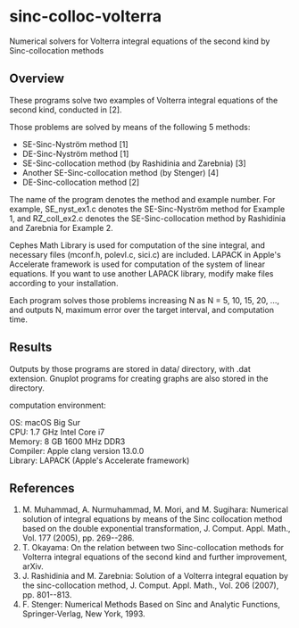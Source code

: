 # sinc-colloc-volterra
Numerical solvers for Volterra integral equations of the second kind by Sinc-collocation methods

## Overview
These programs solve two examples of Volterra integral equations of the
second kind, conducted in [2].

Those problems are solved by means of the following 5 methods:
* SE-Sinc-Nyström method [1]
* DE-Sinc-Nyström method [1]
* SE-Sinc-collocation method (by Rashidinia and Zarebnia) [3]
* Another SE-Sinc-collocation method (by Stenger) [4]
* DE-Sinc-collocation method [2]

The name of the program denotes the method and example number. For
example, SE_nyst_ex1.c denotes the SE-Sinc-Nyström method for Example 1,
and RZ_coll_ex2.c denotes the SE-Sinc-collocation method by Rashidinia
and Zarebnia for Example 2.

Cephes Math Library is used for computation of the sine integral, and
necessary files (mconf.h, polevl.c, sici.c) are included. LAPACK in
Apple's Accelerate framework is used for computation of the system of
linear equations. If you want to use another LAPACK library, modify
make files according to your installation.

Each program solves those problems increasing N as N = 5, 10, 15, 20, ...,
and outputs N, maximum error over the target interval, and computation
time.

## Results
Outputs by those programs are stored in data/ directory, with .dat extension.
Gnuplot programs for creating graphs are also stored in the directory.

computation environment:

OS: macOS Big Sur  
CPU: 1.7 GHz Intel Core i7  
Memory: 8 GB 1600 MHz DDR3  
Compiler: Apple clang version 13.0.0  
Library: LAPACK (Apple's Accelerate framework)

## References
1. M. Muhammad, A. Nurmuhammad, M. Mori, and M. Sugihara: Numerical solution
 of integral equations by means of the Sinc collocation method based on the
 double exponential transformation, J. Comput. Appl. Math., Vol. 177 (2005),
 pp. 269--286.
2. T. Okayama: On the relation between two Sinc-collocation methods for
 Volterra integral equations of the second kind and further improvement,
 arXiv.
3. J. Rashidinia and M. Zarebnia: Solution of a Volterra integral equation by
 the sinc-collocation method, J. Comput. Appl. Math., Vol. 206 (2007),
 pp. 801--813.
4. F. Stenger: Numerical Methods Based on Sinc and Analytic Functions,
 Springer-Verlag, New York, 1993.
